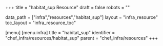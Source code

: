 +++
title = "habitat_sup Resource"
draft = false
robots = ""

data_path = ["infra","resources","habitat_sup"]
layout = "infra_resource"
toc_layout = "infra_resource_toc"

[menu]
  [menu.infra]
    title = "habitat_sup"
    identifier = "chef_infra/resources/habitat_sup"
    parent = "chef_infra/resources"
+++

<!-- The contents of this page are automatically generated from the habitat_sup.yaml file in the data/infra/resources directory. -->
<!-- To suggest a change, edit the https://github.com/chef/chef/blob/main/lib/chef/resource/habitat_sup.rb file and submit a pull request to the https://github.com/chef/chef repository. -->
<!-- markdownlint-disable-file -->
